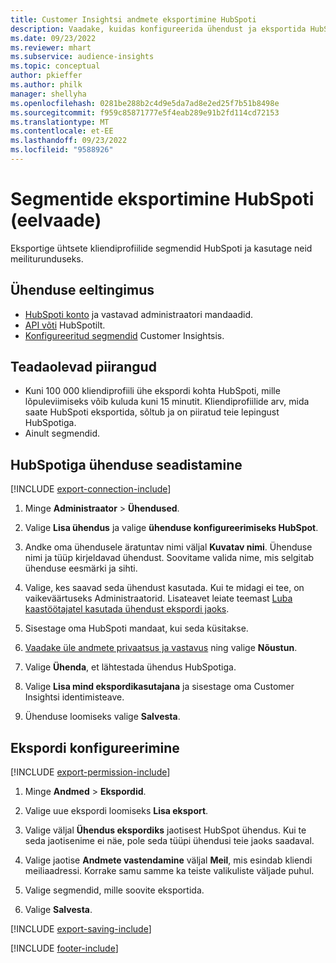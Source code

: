 ```yaml
---
title: Customer Insightsi andmete eksportimine HubSpoti
description: Vaadake, kuidas konfigureerida ühendust ja eksportida HubSpoti.
ms.date: 09/23/2022
ms.reviewer: mhart
ms.subservice: audience-insights
ms.topic: conceptual
author: pkieffer
ms.author: philk
manager: shellyha
ms.openlocfilehash: 0281be288b2c4d9e5da7ad8e2ed25f7b51b8498e
ms.sourcegitcommit: f959c85871777e5f4eab289e91b2fd114cd72153
ms.translationtype: MT
ms.contentlocale: et-EE
ms.lasthandoff: 09/23/2022
ms.locfileid: "9588926"
---
```

# <a name="export-segments-to-hubspot-preview"></a>Segmentide eksportimine HubSpoti (eelvaade)

Eksportige ühtsete kliendiprofiilide segmendid HubSpoti ja kasutage neid meiliturunduseks.

## <a name="prerequisites-for-a-connection"></a>Ühenduse eeltingimus

- [HubSpoti konto](https://www.hubspot.com/) ja vastavad administraatori mandaadid.
- [API võti](https://knowledge.hubspot.com/Integrations/How-do-I-get-my-HubSpot-API-key) HubSpotilt.
- [Konfigureeritud segmendid](segments.md) Customer Insightsis.

## <a name="known-limitations"></a>Teadaolevad piirangud

- Kuni 100 000 kliendiprofiili ühe ekspordi kohta HubSpoti, mille lõpuleviimiseks võib kuluda kuni 15 minutit. Kliendiprofiilide arv, mida saate HubSpoti eksportida, sõltub ja on piiratud teie lepingust HubSpotiga.
- Ainult segmendid.

## <a name="set-up-connection-to-hubspot"></a>HubSpotiga ühenduse seadistamine

[!INCLUDE [export-connection-include](includes/export-connection-admn.md)]

1. Minge **Administraator** > **Ühendused**.

1. Valige **Lisa ühendus** ja valige **ühenduse konfigureerimiseks HubSpot**.

1. Andke oma ühendusele äratuntav nimi väljal **Kuvatav nimi**. Ühenduse nimi ja tüüp kirjeldavad ühendust. Soovitame valida nime, mis selgitab ühenduse eesmärki ja sihti.

1. Valige, kes saavad seda ühendust kasutada. Kui te midagi ei tee, on vaikeväärtuseks Administraatorid. Lisateavet leiate teemast [Luba kaastöötajatel kasutada ühendust ekspordi jaoks](connections.md#allow-contributors-to-use-a-connection-for-exports).

1. Sisestage oma HubSpoti mandaat, kui seda küsitakse.

1. [Vaadake üle andmete privaatsus ja vastavus](connections.md#data-privacy-and-compliance) ning valige **Nõustun**.

1. Valige **Ühenda**, et lähtestada ühendus HubSpotiga.

1. Valige **Lisa mind ekspordikasutajana** ja sisestage oma Customer Insightsi identimisteave.

1. Ühenduse loomiseks valige **Salvesta**.

## <a name="configure-an-export"></a>Ekspordi konfigureerimine

[!INCLUDE [export-permission-include](includes/export-permission.md)]

1. Minge **Andmed** > **Ekspordid**.

1. Valige uue ekspordi loomiseks **Lisa eksport**.

1. Valige väljal **Ühendus ekspordiks** jaotisest HubSpot ühendus. Kui te seda jaotisenime ei näe, pole seda tüüpi ühendusi teie jaoks saadaval.

1. Valige jaotise **Andmete vastendamine** väljal **Meil**, mis esindab kliendi meiliaadressi. Korrake samu samme ka teiste valikuliste väljade puhul.

1. Valige segmendid, mille soovite eksportida.

1. Valige **Salvesta**.

[!INCLUDE [export-saving-include](includes/export-saving.md)]

[!INCLUDE [footer-include](includes/footer-banner.md)]
